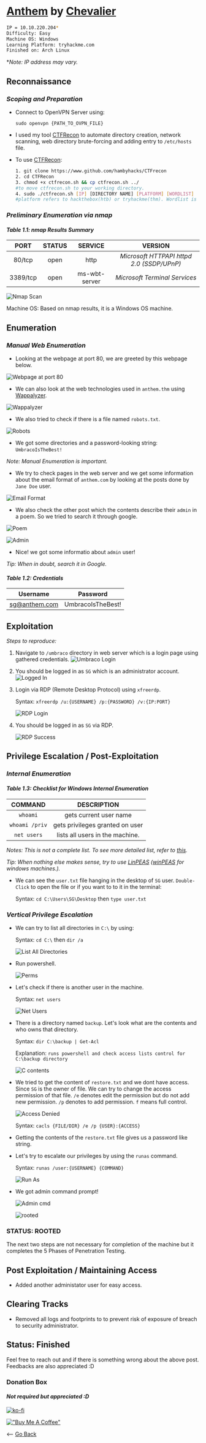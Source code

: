 # [Anthem](https://tryhackme.com/room/anthem) by [Chevalier](https://tryhackme.com/p/Chevalier)

```bash
IP = 10.10.220.204*
Difficulty: Easy 
Machine OS: Windows
Learning Platform: tryhackme.com
Finished on: Arch Linux
```

**Note: IP address may vary.*

## **Reconnaissance**

### *Scoping and Preparation*

* Connect to OpenVPN Server using:

    ``sudo openvpn {PATH_TO_OVPN_FILE}``

* I used my tool [CTFRecon](https://www.github.com/hambyhacks/CTFRecon) to automate directory creation, network scanning, web directory brute-forcing and adding entry to `/etc/hosts` file.

* To use [CTFRecon](https://www.github.com/hambyhacks/CTFRecon):

    ```bash
    1. git clone https://www.github.com/hambyhacks/CTFrecon
    2. cd CTFRecon
    3. chmod +x ctfrecon.sh && cp ctfrecon.sh ../ 
    #to move ctfrecon.sh to your working directory.
    4. sudo ./ctfrecon.sh [IP] [DIRECTORY NAME] [PLATFORM] [WORDLIST] 
    #platform refers to hackthebox(htb) or tryhackme(thm). Wordlist is used for GoBuster directory brute-forcing.
    ```

### *Preliminary Enumeration via nmap*

#### *Table 1.1: nmap Results Summary*

PORT | STATUS | SERVICE | VERSION
:---: | :---: | :---: | :---:
80/tcp | open | http | *Microsoft HTTPAPI httpd 2.0 (SSDP/UPnP)*
3389/tcp | open | ms-wbt-server | *Microsoft Terminal Services*

![Nmap Scan](../imgs/Anthem/Anthem_nmapScan.png)

Machine OS: Based on nmap results, it is a Windows OS machine.

## Enumeration

### *Manual Web Enumeration*

* Looking at the webpage at port 80, we are greeted by this webpage below.

![Webpage at port 80](../imgs/Anthem/webpage_port80.png)

* We can also look at the web technologies used in ``anthem.thm`` using [Wappalyzer](https://www.wappalyzer.com/).

![Wappalyzer](../imgs/Anthem/anthem_webTech.png)

* We also tried to check if there is a file named `robots.txt`.

![Robots](../imgs/Anthem/anthem_robots_txt.png)

* We got some directories and a password-looking string: `UmbracoIsTheBest!`

*Note: Manual Enumeration is important.*

* We try to check pages in the web server and we get some information about the email format of `anthem.com` by looking at the posts done by `Jane Doe` user.

![Email Format](../imgs/Anthem/email_format.png)

* We also check the other post which the contents describe their `admin` in a poem. So we tried to search it through google.

![Poem](../imgs/Anthem/poem_about_admin.png)

![Admin](../imgs/Anthem/admin_user_google_search.png)

* Nice! we got some informatio about `admin` user!

*Tip: When in doubt, search it in Google.*

#### *Table 1.2: Credentials*

Username | Password
:---: | :---:
sg@anthem.com | UmbracoIsTheBest!

## Exploitation

*Steps to reproduce:*

1. Navigate to `/umbraco` directory in web server which is a login page using gathered credentials.
    ![Umbraco Login](../imgs/Anthem/login_umbraco.png)

2. You should be logged in as `SG` which is an administrator account.
    ![Logged In](../imgs/Anthem/sg_admin.png)

3. Login via RDP (Remote Desktop Protocol) using `xfreerdp`.

    Syntax: ``xfreerdp /u:{USERNAME} /p:{PASSWORD} /v:{IP:PORT}``

    ![RDP Login](../imgs/Anthem/RDPing_to_anthem.png)

4. You should be logged in as `SG` via RDP.

    ![RDP Success](../imgs/Anthem/success_rdp.png)

## Privilege Escalation / Post-Exploitation

### *Internal Enumeration*

#### *Table 1.3: Checklist for Windows Internal Enumeration*

COMMAND | DESCRIPTION
:---: | :---:
``whoami``  | gets current user name
``whoami /priv`` | gets privileges granted on user
``net users`` | lists all users in the machine.

*Notes: This is not a complete list. To see more detailed list, refer to [this](https://book.hacktricks.xyz/windows/checklist-windows-privilege-escalation).*

*Tip: When nothing else makes sense, try to use [LinPEAS](https://github.com/carlospolop/PEASS-ng) ([winPEAS](https://github.com/carlospolop/PEASS-ng) for windows machines.).*

* We can see the `user.txt` file hanging in the desktop of `SG` user. `Double-Click` to open the file or if you want to to it in the terminal:

    Syntax: ``cd C:\Users\SG\Desktop`` then ``type user.txt``

### *Vertical Privilege Escalation*

* We can try to list all directories in `C:\` by using:

    Syntax: `cd C:\` then `dir /a`

    ![List All Directories](../imgs/Anthem/list_all_files.png)

* Run powershell.

    ![Perms](../imgs/Anthem/ps_to_get_dir_perm.png)

* Let's check if there is another user in the machine.

    Syntax: `net users`

    ![Net Users](../imgs/Anthem/net_user.png)

* There is a directory named `backup`. Let's look what are the contents and who owns that directory.

    Syntax: `dir C:\backup | Get-Acl`

    Explanation: `runs powershell and check access lists control for C:\backup directory` 

    ![C contents](../imgs/Anthem/C_backup_contents.png)

* We tried to get the content of `restore.txt` and we dont have access. Since `SG` is the owner of file. We can try to change the access permission of that file. `/e` denotes edit the permission but do not add new permission. `/p` denotes to add permission. `f` means full control.

    ![Access Denied](../imgs/Anthem/cacls_change_perm.png)

    Syntax: `cacls {FILE/DIR} /e /p {USER}:{ACCESS}`

* Getting the contents of the `restore.txt` file gives us a password like string.

* Let's try to escalate our privileges by using the `runas` command.

    Syntax: `runas /user:{USERNAME} {COMMAND}`

    ![Run As](../imgs/Anthem/escalation.png)

* We got admin command prompt!

    ![Admin cmd](../imgs/Anthem/admin_cmd.png)

    ![rooted](../imgs/Anthem/rooted.png)

### STATUS: ROOTED

The next two steps are not necessary for completion of the machine but it completes the 5 Phases of Penetration Testing.

## Post Exploitation / Maintaining Access

* Added another administator user for easy access.

## Clearing Tracks

* Removed all logs and footprints to to prevent risk of exposure of breach to security administrator.

## **Status: Finished**

Feel free to reach out and if there is something wrong about the above post. Feedbacks are also appreciated :D

### Donation Box

#### *Not required but appreciated :D*

[![ko-fi](https://ko-fi.com/img/githubbutton_sm.svg)](https://ko-fi.com/hambyhaxx)

[!["Buy Me A Coffee"](https://www.buymeacoffee.com/assets/img/custom_images/orange_img.png)](https://www.buymeacoffee.com/hambyhaxx)

<-- [Go Back](https://hambyhacks.github.io/)
